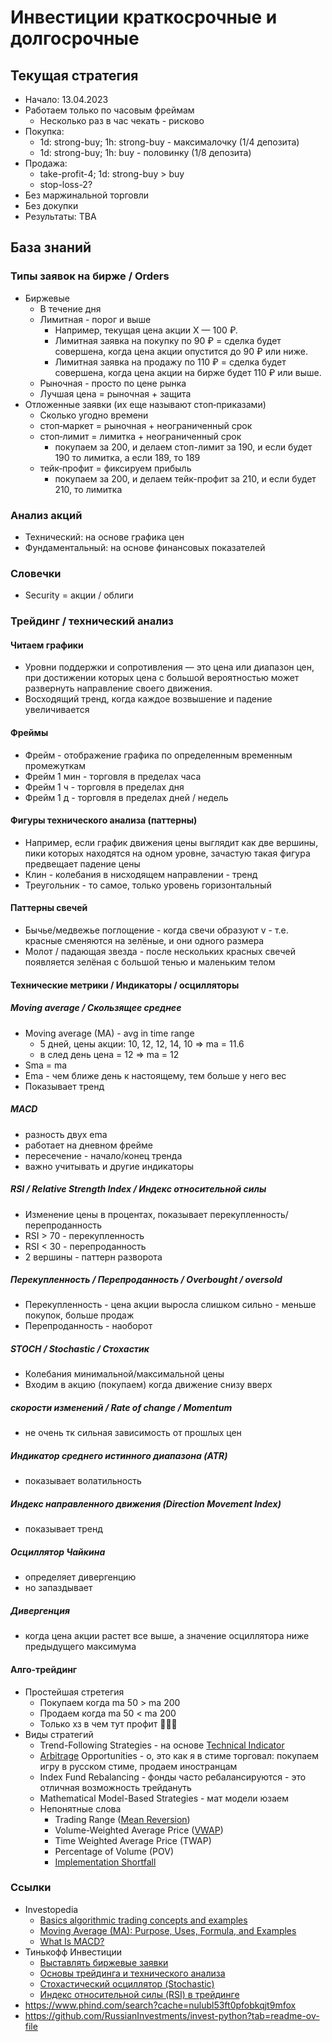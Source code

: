 # Инвестиции краткосрочные и долгосрочные

## Текущая стратегия

- Начало: 13.04.2023
- Работаем только по часовым фреймам
  - Несколько раз в час чекать - рисково
- Покупка: 
  - 1d: strong-buy; 1h: strong-buy - максималочку (1/4 депозита)
  - 1d: strong-buy; 1h: buy - половинку (1/8 депозита)
- Продажа: 
  - take-profit-4; 1d: strong-buy > buy 
  - stop-loss-2?
- Без маржинальной торговли
- Без докупки
- Результаты: TBA

## База знаний

### Типы заявок на бирже / Orders

- Биржевые
    - В течение дня
    - Лимитная - порог и выше
        - Например, текущая цена акции Х — 100 ₽.
        - Лимитная заявка на покупку по 90 ₽ = сделка будет совершена, когда цена акции опустится до 90 ₽ или ниже.
        - Лимитная заявка на продажу по 110 ₽ = сделка будет совершена, когда цена акции на бирже будет 110 ₽ или выше.
    - Рыночная - просто по цене рынка
    - Лучшая цена = рыночная + защита
- Отложенные заявки (их еще называют стоп‑приказами)
    - Сколько угодно времени
    - стоп‑маркет = рыночная + неограниченный срок
    - стоп‑лимит = лимитка + неограниченный срок
        - покупаем за 200, и делаем стоп-лимит за 190, и если будет 190 то лимитка, а если 189, то 189
    - тейк‑профит = фиксируем прибыль
        - покупаем за 200, и делаем тейк-профит за 210, и если будет 210, то лимитка

### Анализ акций

- Технический: на основе графика цен
- Фундаментальный: на основе финансовых показателей

### Словечки

- Security = акции / облиги

### Трейдинг / технический анализ

#### Читаем графики

- Уровни поддержки и сопротивления — это цена или диапазон цен, при достижении которых цена с большой вероятностью может
  развернуть направление своего движения.
- Восходящий тренд, когда каждое возвышение и падение увеличивается

#### Фреймы

- Фрейм - отображение графика по определенным временным промежуткам
- Фрейм 1 мин - торговля в пределах часа
- Фрейм 1 ч - торговля в пределах дня
- Фрейм 1 д - торговля в пределах дней / недель

#### Фигуры технического анализа (паттерны)

- Например, если график движения цены выглядит как две вершины, пики которых находятся на одном уровне, зачастую такая
  фигура предвещает падение цены
- Клин - колебания в нисходящем направлении - тренд
- Треугольник - то самое, только уровень горизонтальный

#### Паттерны свечей

- Бычье/медвежье поглощение - когда свечи образуют v - т.е. красные сменяются на зелёные, и они одного размера
- Молот / падающая звезда - после нескольких красных свечей появляется зелёная с большой тенью и маленьким телом

#### Технические метрики / Индикаторы / осцилляторы

##### Moving average / Скользящее среднее

- Moving average (MA) - avg in time range
    - 5 дней, цены акции: 10, 12, 12, 14, 10 => ma = 11.6
    - в след день цена = 12 => ma = 12
- Sma = ma
- Ema - чем ближе день к настоящему, тем больше у него вес
- Показывает тренд

##### MACD

- разность двух ema
- работает на дневном фрейме
- пересечение - начало/конец тренда
- важно учитывать и другие индикаторы

##### RSI / Relative Strength Index / Индекс относительной силы

- Изменение цены в процентах, показывает перекупленность/перепроданность
- RSI > 70 - перекупленность
- RSI < 30 - перепроданность
- 2 вершины - паттерн разворота

##### Перекупленность / Перепроданность / Overbought / oversold

- Перекупленность - цена акции выросла слишком сильно - меньше покупок, больше продаж
- Перепроданность - наоборот

##### STOCH / Stochastic / Стохастик

- Колебания минимальной/максимальной цены
- Входим в акцию (покупаем) когда движение снизу вверх

##### скорости изменений / Rate of change / Momentum

- не очень тк сильная зависимость от прошлых цен

##### Индикатор среднего истинного диапазона (ATR)

- показывает волатильность

##### Индекс направленного движения (Direction Movement Index)

- показывает тренд

##### Осциллятор Чайкина

- определяет дивергенцию
- но запаздывает

##### Дивергенция

- когда цена акции растет все выше, а значение осциллятора ниже предыдущего максимума

#### Алго-трейдинг

- Простейшая стретегия
    - Покупаем когда ma 50 > ma 200
    - Продаем когда ma 50 < ma 200
    - Только хз в чем тут профит 🤔🤔🤔
- Виды стратегий
    - Trend-Following Strategies - на
      основе [Technical Indicator](https://www.investopedia.com/terms/t/technicalindicator.asp)
    - [Arbitrage](https://www.investopedia.com/terms/a/arbitrage.asp) Opportunities - о, это как я в стиме торговал:
      покупаем игру в русском стиме, продаем иностранцам
    - Index Fund Rebalancing - фонды часто ребалансируются - это отличная возможность трейдануть
    - Mathematical Model-Based Strategies - мат модели юзаем
    - Непонятные слова
        - Trading Range ([Mean Reversion](https://www.investopedia.com/terms/m/meanreversion.asp))
        - Volume-Weighted Average Price ([VWAP](https://www.investopedia.com/terms/v/vwap.asp))
        - Time Weighted Average Price (TWAP)
        - Percentage of Volume (POV)
        - [Implementation Shortfall](https://www.investopedia.com/terms/i/implementation-shortfall.asp)

### Ссылки

- Investopedia
    - [Basics algorithmic trading concepts and examples](https://www.investopedia.com/articles/active-trading/101014/basics-algorithmic-trading-concepts-and-examples.asp)
    - [Moving Average (MA): Purpose, Uses, Formula, and Examples](https://www.investopedia.com/terms/m/movingaverage.asp)
    - [What Is MACD?](https://www.investopedia.com/terms/m/macd.asp)
- Тинькофф Инвестиции
    - [Выставлять биржевые заявки](https://www.tinkoff.ru/invest/help/brokerage/account/trade-on-bs/bids/)
    - [Основы трейдинга и технического анализа](https://www.tinkoff.ru/invest/help/educate/trading/about/basics/)
    - [Стохастический осциллятор (Stochastic)](https://www.tinkoff.ru/invest/help/educate/trading/about/stochastic/)
    - [Индекс относительной силы (RSI) в трейдинге](https://www.tinkoff.ru/invest/help/educate/trading/about/rsi/)
- https://www.phind.com/search?cache=nulubl53ft0pfobkqjt9mfox
- https://github.com/RussianInvestments/invest-python?tab=readme-ov-file
